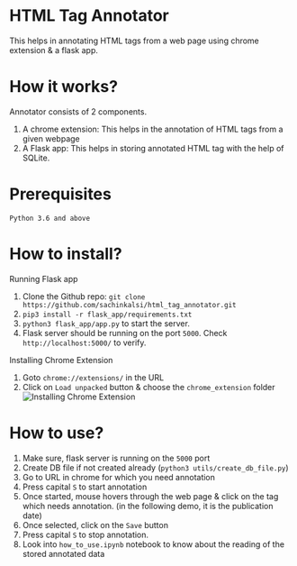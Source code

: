 # HTML Tag Annotator

This helps in annotating HTML tags from a web page using chrome extension & a flask app.

# How it works?

Annotator consists of 2 components.
1. A chrome extension: This helps in the annotation of HTML tags from a given webpage
2. A Flask app: This helps in storing annotated HTML tag with the help of SQLite.

# Prerequisites
`Python 3.6 and above`

# How to install?

Running Flask app
  1. Clone the Github repo: `git clone https://github.com/sachinkalsi/html_tag_annotator.git`
  2. `pip3 install -r flask_app/requirements.txt`
  3. `python3 flask_app/app.py` to start the server.
  4. Flask server should be running on the port `5000`. Check `http://localhost:5000/` to verify.

Installing Chrome Extension
  1. Goto `chrome://extensions/` in the URL
  2. Click on `Load unpacked` button & choose the `chrome_extension` folder
![Installing Chrome Extension](install_chrome_extension.gif)

# How to use?
1. Make sure, flask server is running on the `5000` port
2. Create DB file if not created already (`python3 utils/create_db_file.py`)
3. Go to URL in chrome for which you need annotation
4. Press capital `S` to start annotation
5. Once started, mouse hovers through the web page & click on the tag which needs annotation. (in the following demo, it is the publication date)
6. Once selected, click on the `Save` button
7. Press capital `S` to stop annotation.
8. Look into `how_to_use.ipynb` notebook to know about the reading of the stored annotated data
